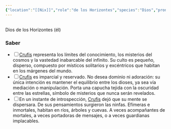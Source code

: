 ```yaml
---
{"location":"[[Nix]]","role":"de los Horizontes","species":"Dios","pronouns":"él","reference":"","description":"Dios de los Horizontes (él)","statblock":"","patron":"","type":"Personas","dg-publish":true,"dg-publish-dm":true,"dg-path":"Dioses/Crufis.md","permalink":"/dioses/crufis/","dgPassFrontmatter":true}
---
```


<p><span><div data-callout-metadata="" data-callout-fold="" data-callout="info" class="callout node-insert-event"><div class="callout-title" dir="auto"><div class="callout-icon"><svg width="16" height="16"></svg></div><div class="callout-title-inner">Dios de los Horizontes (él)</div></div></div></span></p><h3><span>Saber</span></h3><div><ul class="contains-task-list"><li data-task="x" class="dataview task-list-item is-checked"><input type="checkbox" class="dataview task-list-item-checkbox"><span><a data-tooltip-position="top" aria-label="Personas/Crufis" data-href="Personas/Crufis" href="Personas/Crufis" class="internal-link" target="_blank" rel="noopener nofollow">Crufis</a> representa los límites del conocimiento, los misterios del cosmos y la vastedad inabarcable del infinito. Su culto es pequeño, disperso, compuesto por místicos solitarios y excéntricos que habitan en los márgenes del mundo.</span></li><li data-task="x" class="dataview task-list-item is-checked"><input type="checkbox" class="dataview task-list-item-checkbox"><span><a data-tooltip-position="top" aria-label="Personas/Crufis" data-href="Personas/Crufis" href="Personas/Crufis" class="internal-link" target="_blank" rel="noopener nofollow">Crufis</a> es imparcial y reservado. No desea dominio ni adoración: su única intención es mantener el equilibrio entre los dioses, ya sea vía mediación o manipulación. Porta una capucha tejida con la oscuridad entre las estrellas, símbolo de misterios que nunca serán revelados.</span></li><li data-task="x" class="dataview task-list-item is-checked"><input type="checkbox" class="dataview task-list-item-checkbox"><span>En un instante de introspección, <a data-tooltip-position="top" aria-label="Personas/Crufis" data-href="Personas/Crufis" href="Personas/Crufis" class="internal-link" target="_blank" rel="noopener nofollow">Crufis</a> dejó que su mente se dispersara. De sus pensamientos surgieron las ninfas. Efímeras e inmortales, habitan en ríos, árboles y cuevas. A veces acompañantes de mortales, a veces portadoras de mensajes, o a veces guardianas implacables.</span></li></ul></div>